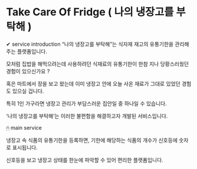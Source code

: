 # Take Care Of Fridge ( 나의 냉장고를 부탁해 )

✔ service introduction
“나의 냉장고를 부탁해”는 식자재 재고의 유통기한을 관리해주는 플랫폼입니다. 

모처럼 집밥을 해먹으려는데 사용하려던 식재료의 유통기한이 한참 지나 당황스러웠던 경험이 있으신가요 ?

혹은 마트에서 장을 보고 왔는데 이미 냉장고 안에 오늘 사온 재료가 그대로 있었던 경험도 있으실 겁니다.

특히 1인 가구라면 냉장고 관리가 부담스러운 집안일 중 하나일 수 있습니다. 

‘나의 냉장고를 부탁해’는 이러한 불편함을 해결하고자 개발된 서비스입니다.


🖱 main service

냉장고 속 식품의 유통기한을 등록하면, 기한에 해당하는 식품의 개수가 신호등에 숫자로 표시됩니다. 

신호등을 보고 냉장고 상태를 한눈에 파악할 수 있어 편리한 플랫폼입니다.
